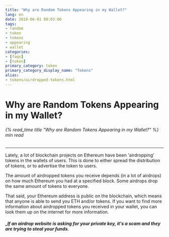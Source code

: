 ```yaml
---
title: "Why are Random Tokens Appearing in my Wallet?"
lang: en
date: 2018-06-01 00:03:00
tags:
- random
- token
- tokens
- appearing
- wallet
categories:
- [faqs]
- [token]
primary_category: token
primary_category_display_name: "Tokens"
alias:
- tokens/airdropped-tokens.html
---
```


# __Why are Random Tokens Appearing in my Wallet?__
###### {% read_time title "Why are Random Tokens Appearing in my Wallet?" %} min read
***

Lately, a lot of blockchain projects on Ethereum have been 'airdropping' tokens in the wallets of users. This is done to either spread the distribution of tokens, or to advertise the token to users.

The amount of airdropped tokens you receive depends (in a lot of airdrops) on how much Ethereum you had at a specified block. Some airdrops drop the same amount of tokens to everyone.

That said, your Ethereum address is public on the blockchain, which means that anyone is able to send you ETH and/or tokens. If you want to find more information about airdropped tokens you received in your wallet, you can look them up on the internet for more information.

#### __If an airdrop website is asking for your private key, it's a scam and they are trying to steal your funds._